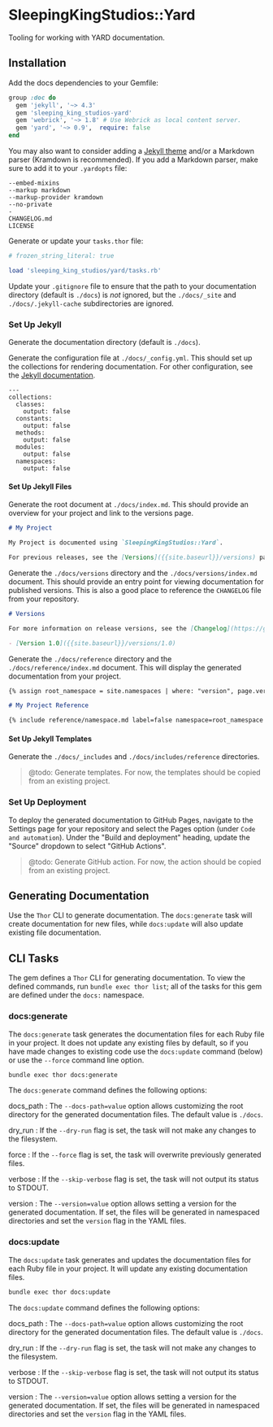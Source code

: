 # SleepingKingStudios::Yard

Tooling for working with YARD documentation.

## Installation

Add the docs dependencies to your Gemfile:

```ruby
group :doc do
  gem 'jekyll', '~> 4.3'
  gem 'sleeping_king_studios-yard'
  gem 'webrick', '~> 1.8' # Use Webrick as local content server.
  gem 'yard', '~> 0.9',  require: false
end
```

You may also want to consider adding a [Jekyll theme](https://jekyllrb.com/docs/themes/#pick-up-a-theme) and/or a Markdown parser (Kramdown is recommended). If you add a Markdown parser, make sure to add it to your `.yardopts` file:

```
--embed-mixins
--markup markdown
--markup-provider kramdown
--no-private
-
CHANGELOG.md
LICENSE
```

Generate or update your `tasks.thor` file:

```ruby
# frozen_string_literal: true

load 'sleeping_king_studios/yard/tasks.rb'
```

Update your `.gitignore` file to ensure that the path to your documentation directory (default is `./docs`) is *not* ignored, but the `./docs/_site` and `./docs/.jekyll-cache` subdirectories are ignored.

### Set Up Jekyll

Generate the documentation directory (default is `./docs`).

Generate the configuration file at `./docs/_config.yml`. This should set up the collections for rendering documentation. For other configuration, see the [Jekyll documentation](#https://jekyllrb.com/docs/configuration/).

```
---
collections:
  classes:
    output: false
  constants:
    output: false
  methods:
    output: false
  modules:
    output: false
  namespaces:
    output: false
```

#### Set Up Jekyll Files

Generate the root document at `./docs/index.md`. This should provide an overview for your project and link to the versions page.

```markdown
# My Project

My Project is documented using `SleepingKingStudios::Yard`.

For previous releases, see the [Versions]({{site.baseurl}}/versions) page.
```

Generate the `./docs/versions` directory and the `./docs/versions/index.md` document. This should provide an entry point for viewing documentation for published versions. This is also a good place to reference the `CHANGELOG` file from your repository.

```markdown
# Versions

For more information on release versions, see the [Changelog](https://github.com/).

- [Version 1.0]({{site.baseurl}}/versions/1.0)
```

Generate the `./docs/reference` directory and the `./docs/reference/index.md` document. This will display the generated documentation from your project.

```markdown
{% assign root_namespace = site.namespaces | where: "version", page.version | first %}

# My Project Reference

{% include reference/namespace.md label=false namespace=root_namespace %}
```

#### Set Up Jekyll Templates

Generate the `./docs/_includes` and `./docs/includes/reference` directories.

> @todo: Generate templates. For now, the templates should be copied from an existing project.

### Set Up Deployment

To deploy the generated documentation to GitHub Pages, navigate to the Settings page for your repository and select the Pages option (under `Code and automation`). Under the "Build and deployment" heading, update the "Source" dropdown to select "GitHub Actions".

> @todo: Generate GitHub action. For now, the action should be copied from an existing project.

## Generating Documentation

Use the `Thor` CLI to generate documentation. The `docs:generate` task will create documentation for new files, while `docs:update` will also update existing file documentation.

## CLI Tasks

The gem defines a `Thor` CLI for generating documentation. To view the defined commands, run `bundle exec thor list`; all of the tasks for this gem are defined under the `docs:` namespace.

### docs:generate

The `docs:generate` task generates the documentation files for each Ruby file in your project. It does not update any existing files by default, so if you have made changes to existing code use the `docs:update` command (below) or use the `--force` command line option.

```bash
bundle exec thor docs:generate
```

The `docs:generate` command defines the following options:

docs_path
: The `--docs-path=value` option allows customizing the root directory for the generated documentation files. The default value is `./docs`.

dry_run
: If the `--dry-run` flag is set, the task will not make any changes to the filesystem.

force
: If the `--force` flag is set, the task will overwrite previously generated files.

verbose
: If the `--skip-verbose` flag is set, the task will not output its status to STDOUT.

version
: The `--version=value` option allows setting a version for the generated documentation. If set, the files will be generated in namespaced directories and set the `version` flag in the YAML files.

### docs:update

The `docs:update` task generates and updates the documentation files for each Ruby file in your project. It will update any existing documentation files.

```bash
bundle exec thor docs:update
```

The `docs:update` command defines the following options:

docs_path
: The `--docs-path=value` option allows customizing the root directory for the generated documentation files. The default value is `./docs`.

dry_run
: If the `--dry-run` flag is set, the task will not make any changes to the filesystem.

verbose
: If the `--skip-verbose` flag is set, the task will not output its status to STDOUT.

version
: The `--version=value` option allows setting a version for the generated documentation. If set, the files will be generated in namespaced directories and set the `version` flag in the YAML files.
